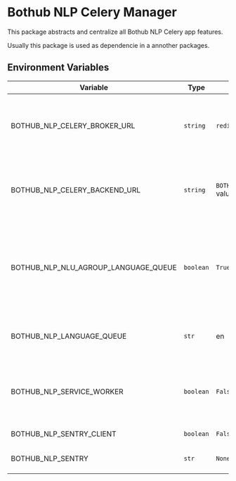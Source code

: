 # Bothub NLP Celery Manager

This package abstracts and centralize all Bothub NLP Celery app features.

Usually this package is used as dependencie in a annother packages.

## Environment Variables

| Variable | Type | Default | Description |
|--|--|--|--|
| BOTHUB_NLP_CELERY_BROKER_URL | `string` | `redis://localhost:6379/0` | Celery Broker URL, check usage instructions in [Celery Docs](http://docs.celeryproject.org/en/latest/index.html) |
| BOTHUB_NLP_CELERY_BACKEND_URL | `string` | `BOTHUB_NLP_CELERY_BROKER_URL` value | Celery Backend URL, check usage instructions in [Celery Docs](http://docs.celeryproject.org/en/latest/index.html) |
| BOTHUB_NLP_NLU_AGROUP_LANGUAGE_QUEUE | `boolean` | `True` | Agroup tasks by language in celery queue, if `True` there will be only one queue per language. |
| BOTHUB_NLP_LANGUAGE_QUEUE | `str` | en | Set language that will be loaded in celery |
| BOTHUB_NLP_SERVICE_WORKER | `boolean` | `False` | Set true if you are running celery bothub-nlp-nlu-worker |
| BOTHUB_NLP_SENTRY_CLIENT | `boolean` | `False` | Enable Sentry |
| BOTHUB_NLP_SENTRY | `str` | `None` | Set URL Sentry Server |
